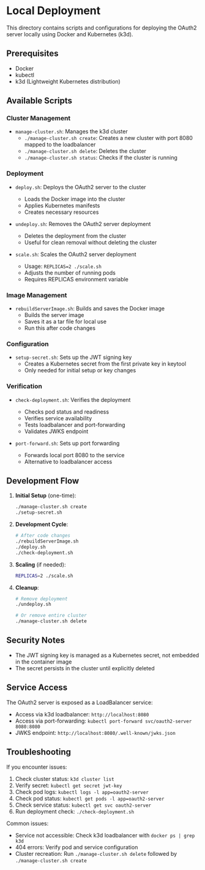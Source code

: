# Local Deployment

This directory contains scripts and configurations for deploying the OAuth2 server locally using Docker and Kubernetes (k3d).

## Prerequisites

- Docker
- kubectl
- k3d (Lightweight Kubernetes distribution)

## Available Scripts

### Cluster Management
- `manage-cluster.sh`: Manages the k3d cluster
  - `./manage-cluster.sh create`: Creates a new cluster with port 8080 mapped to the loadbalancer
  - `./manage-cluster.sh delete`: Deletes the cluster
  - `./manage-cluster.sh status`: Checks if the cluster is running

### Deployment
- `deploy.sh`: Deploys the OAuth2 server to the cluster
  - Loads the Docker image into the cluster
  - Applies Kubernetes manifests
  - Creates necessary resources

- `undeploy.sh`: Removes the OAuth2 server deployment
  - Deletes the deployment from the cluster
  - Useful for clean removal without deleting the cluster

- `scale.sh`: Scales the OAuth2 server deployment
  - Usage: `REPLICAS=2 ./scale.sh`
  - Adjusts the number of running pods
  - Requires REPLICAS environment variable

### Image Management
- `rebuildServerImage.sh`: Builds and saves the Docker image
  - Builds the server image
  - Saves it as a tar file for local use
  - Run this after code changes

### Configuration
- `setup-secret.sh`: Sets up the JWT signing key
  - Creates a Kubernetes secret from the first private key in keytool
  - Only needed for initial setup or key changes

### Verification
- `check-deployment.sh`: Verifies the deployment
  - Checks pod status and readiness
  - Verifies service availability
  - Tests loadbalancer and port-forwarding
  - Validates JWKS endpoint

- `port-forward.sh`: Sets up port forwarding
  - Forwards local port 8080 to the service
  - Alternative to loadbalancer access

## Development Flow

1. **Initial Setup** (one-time):
   ```bash
   ./manage-cluster.sh create
   ./setup-secret.sh
   ```

2. **Development Cycle**:
   ```bash
   # After code changes
   ./rebuildServerImage.sh
   ./deploy.sh
   ./check-deployment.sh
   ```

3. **Scaling** (if needed):
   ```bash
   REPLICAS=2 ./scale.sh
   ```

4. **Cleanup**:
   ```bash
   # Remove deployment
   ./undeploy.sh

   # Or remove entire cluster
   ./manage-cluster.sh delete
   ```

## Security Notes

- The JWT signing key is managed as a Kubernetes secret, not embedded in the container image
- The secret persists in the cluster until explicitly deleted

## Service Access

The OAuth2 server is exposed as a LoadBalancer service:
- Access via k3d loadbalancer: `http://localhost:8080`
- Access via port-forwarding: `kubectl port-forward svc/oauth2-server 8080:8080`
- JWKS endpoint: `http://localhost:8080/.well-known/jwks.json`

## Troubleshooting

If you encounter issues:
1. Check cluster status: `k3d cluster list`
2. Verify secret: `kubectl get secret jwt-key`
3. Check pod logs: `kubectl logs -l app=oauth2-server`
4. Check pod status: `kubectl get pods -l app=oauth2-server`
5. Check service status: `kubectl get svc oauth2-server`
6. Run deployment check: `./check-deployment.sh`

Common issues:
- Service not accessible: Check k3d loadbalancer with `docker ps | grep k3d`
- 404 errors: Verify pod and service configuration
- Cluster recreation: Run `./manage-cluster.sh delete` followed by `./manage-cluster.sh create`
